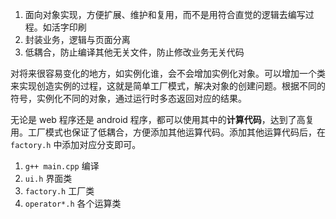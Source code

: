 1. 面向对象实现，方便扩展、维护和复用，而不是用符合直觉的逻辑去编写过程。如活字印刷
2. 封装业务，逻辑与页面分离
3. 低耦合，防止编译其他无关文件，防止修改业务无关代码

对将来很容易变化的地方，如实例化谁，会不会增加实例化对象。可以增加一个类来实现创造实例的过程，这就是简单工厂模式，解决对象的创建问题。根据不同的符号，实例化不同的对象，通过运行时多态返回对应的结果。

无论是 web 程序还是 android 程序，都可以使用其中的**计算代码**，达到了高复用。工厂模式也保证了低耦合，方便添加其他运算代码。添加其他运算代码后，在 `factory.h` 中添加对应分支即可。

1. `g++ main.cpp` 编译
2. `ui.h` 界面类
3. `factory.h` 工厂类
4. `operator*.h` 各个运算类
